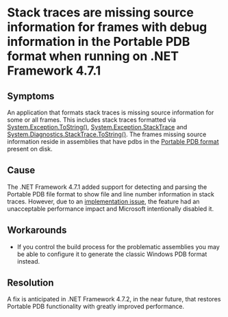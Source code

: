 # Stack traces are missing source information for frames with debug information in the Portable PDB format when running on .NET Framework 4.7.1

## Symptoms

An application that formats stack traces is missing source information for some or all frames. This includes stack traces formatted via [System.Exception.ToString()](https://docs.microsoft.com/en-us/dotnet/api/system.exception.tostring?view=netframework-4.7.1), [System.Exception.StackTrace](https://docs.microsoft.com/en-us/dotnet/api/system.exception.stacktrace?view=netframework-4.7.1) and [System.Diagnostics.StackTrace.ToString()](https://docs.microsoft.com/en-us/dotnet/api/system.diagnostics.stacktrace.tostring?view=netframework-4.7.1).
The frames missing source information reside in assemblies that have pdbs in the [Portable PDB format](https://github.com/dotnet/core/blob/master/Documentation/diagnostics/portable_pdb.md) present on disk.

## Cause

The .NET Framework 4.7.1 added support for detecting and parsing the Portable PDB file format to show file and line number information in stack traces. However, due to an [implementation issue](https://github.com/Microsoft/dotnet/blob/master/releases/net471/KnownIssues/517815-BCL%20Applications%20making%20heavy%20use%20of%20System.Diagnostics.StackTrace%20might%20run%20more%20slowly%20on%20.NET%204.7.1.md), the feature had an unacceptable performance impact and Microsoft intentionally disabled it.

## Workarounds

- If you control the build process for the problematic assemblies you may be able to configure it to generate the classic Windows PDB format instead.

## Resolution

A fix is anticipated in .NET Framework 4.7.2, in the near future, that restores Portable PDB functionality with greatly improved performance.